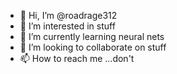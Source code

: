 - 👋 Hi, I’m @roadrage312
- 👀 I’m interested in stuff
- 🌱 I’m currently learning neural nets
- 💞️ I’m looking to collaborate on stuff
- 📫 How to reach me ...don't

<!---
roadrage312/roadrage312 is a ✨ special ✨ repository because its `README.md` (this file) appears on your GitHub profile.
You can click the Preview link to take a look at your changes.
--->
